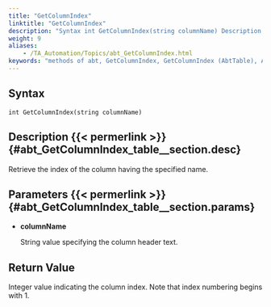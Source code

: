 ```yaml
--- 
title: "GetColumnIndex"
linktitle: "GetColumnIndex"
description: "Syntax int GetColumnIndex(string columnName) Description Retrieve the index of the column having the specified name. Parameters columnName String value specifying the column header text. Return Value ..."
weight: 9
aliases: 
    - /TA_Automation/Topics/abt_GetColumnIndex.html
keywords: "methods of abt, GetColumnIndex, GetColumnIndex (AbtTable), AbtTable, getcolumnindex, abttable getcolumnindex, index of column, get index of column with name, column index"
---
```


## Syntax

`int GetColumnIndex(string columnName)`

## Description {{< permerlink >}} {#abt_GetColumnIndex_table__section.desc} 

Retrieve the index of the column having the specified name.

## Parameters {{< permerlink >}} {#abt_GetColumnIndex_table__section.params} 

-   **columnName**

    String value specifying the column header text.


## Return Value

Integer value indicating the column index. Note that index numbering begins with 1.




